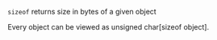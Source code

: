 `sizeof` returns size in bytes of a given object

Every object can be viewed as unsigned char[sizeof object].